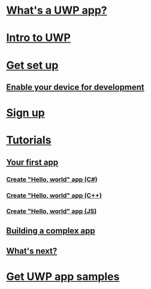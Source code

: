# [What's a UWP app?](../get-started/whats-a-uwp.md)
# [Intro to UWP](../get-started/universal-application-platform-guide.md)
# [Get set up](../get-started/get-set-up.md)
## [Enable your device for development](../get-started/enable-your-device-for-development.md)
# [Sign up](../get-started/sign-up.md)
# [Tutorials](../get-started/create-uwp-apps.md)
## [Your first app](../get-started/your-first-app.md)
### [Create "Hello, world" app (C#)](../get-started/create-a-hello-world-app-xaml-universal.md)
### [Create "Hello, world" app (C++)](../get-started/create-a-basic-windows-10-app-in-cpp.md)
### [Create "Hello, world" app (JS)](../get-started/create-a-hello-world-app-js-uwp.md)
## [Building a complex app](../get-started/plan-your-app.md)
## [What's next?](../get-started/learn-more.md)
# [Get UWP app samples](../get-started/get-uwp-app-samples.md)
